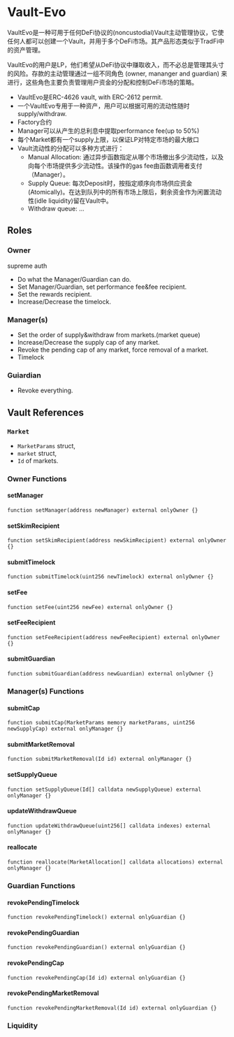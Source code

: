 # Vault-Evo

VaultEvo是一种可用于任何DeFi协议的(noncustodial)Vault主动管理协议，它使任何人都可以创建一个Vault，并用于多个DeFi市场。其产品形态类似于TradFi中的资产管理。

VaultEvo的用户是LP，他们希望从DeFi协议中赚取收入，而不必总是管理其头寸的风险。存款的主动管理通过一组不同角色 (owner, mananger and guardian) 来进行，这些角色主要负责管理用户资金的分配和控制DeFi市场的策略。

- VaultEvo是ERC-4626 vault, with ERC-2612 permit. 
- 一个VaultEvo专用于一种资产，用户可以根据可用的流动性随时supply/withdraw.
- Factory合约
- Manager可以从产生的总利息中提取performance fee(up to 50%)
- 每个Market都有一个supply上限，以保证LP对特定市场的最大敞口
- Vault流动性的分配可以多种方式进行：
    - Manual Allocation: 通过异步函数指定从哪个市场撤出多少流动性，以及向每个市场提供多少流动性。该操作的gas fee由函数调用者支付（Manager）。
    - Supply Queue: 每次Deposit时，按指定顺序向市场供应资金(Atomically)。在达到队列中的所有市场上限后，剩余资金作为闲置流动性(idle liquidity)留在Vault中。
    - Withdraw queue: ...


## Roles

### Owner
supreme auth
- Do what the Manager/Guardian can do.
- Set Manager/Guardian, set performance fee&fee recipient.
- Set the rewards recipient.
- Increase/Decrease the timelock.

### Manager(s)
- Set the order of supply&withdraw from markets.(market queue)
- Increase/Decrease the supply cap of any market.
- Revoke the pending cap of any market, force removal of a market.
- Timelock

### Guiardian
- Revoke everything.


## Vault References

### `Market`
- `MarketParams` struct,
- `market` struct,
- `Id` of markets.

### Owner Functions

#### setManager
`function setManager(address newManager) external onlyOwner {}`

#### setSkimRecipient
`function setSkimRecipient(address newSkimRecipient) external onlyOwner {}`

#### submitTimelock
`function submitTimelock(uint256 newTimelock) external onlyOwner {}`

#### setFee
`function setFee(uint256 newFee) external onlyOwner {}`

#### setFeeRecipient
`function setFeeRecipient(address newFeeRecipient) external onlyOwner {}`

#### submitGuardian
`function submitGuardian(address newGuardian) external onlyOwner {}`

### Manager(s) Functions

#### submitCap

`function submitCap(MarketParams memory marketParams, uint256 newSupplyCap) external onlyManager {}`

#### submitMarketRemoval
`function submitMarketRemoval(Id id) external onlyManager {}`

#### setSupplyQueue
`function setSupplyQueue(Id[] calldata newSupplyQueue) external onlyManager {}`

#### updateWithdrawQueue
`function updateWithdrawQueue(uint256[] calldata indexes) external onlyManager {}`

#### reallocate
`function reallocate(MarketAllocation[] calldata allocations) external onlyManager {}`

### Guardian Functions

#### revokePendingTimelock
`function revokePendingTimelock() external onlyGuardian {}`

#### revokePendingGuardian
`function revokePendingGuardian() external onlyGuardian {}`

#### revokePendingCap
`function revokePendingCap(Id id) external onlyGuardian {}`

#### revokePendingMarketRemoval
`function revokePendingMarketRemoval(Id id) external onlyGuardian {}`

### Liquidity



